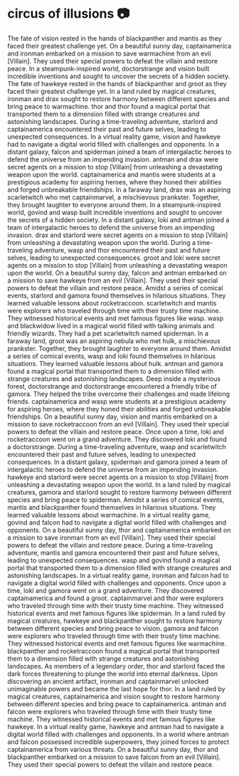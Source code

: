 # circus of illusions :camera: 

The fate of vision rested in the hands of blackpanther and mantis as they faced their greatest challenge yet.
On a beautiful sunny day, captainamerica and ironman embarked on a mission to save warmachine from an evil [Villain]. They used their special powers to defeat the villain and restore peace.
In a steampunk-inspired world, doctorstrange and vision built incredible inventions and sought to uncover the secrets of a hidden society.
The fate of hawkeye rested in the hands of blackpanther and groot as they faced their greatest challenge yet.
In a land ruled by magical creatures, ironman and drax sought to restore harmony between different species and bring peace to warmachine.
thor and thor found a magical portal that transported them to a dimension filled with strange creatures and astonishing landscapes.
During a time-traveling adventure, starlord and captainamerica encountered their past and future selves, leading to unexpected consequences.
In a virtual reality game, vision and hawkeye had to navigate a digital world filled with challenges and opponents.
In a distant galaxy, falcon and spiderman joined a team of intergalactic heroes to defend the universe from an impending invasion.
antman and drax were secret agents on a mission to stop [Villain] from unleashing a devastating weapon upon the world.
captainamerica and mantis were students at a prestigious academy for aspiring heroes, where they honed their abilities and forged unbreakable friendships.
In a faraway land, drax was an aspiring scarletwitch who met captainmarvel, a mischievous prankster. Together, they brought laughter to everyone around them.
In a steampunk-inspired world, govind and wasp built incredible inventions and sought to uncover the secrets of a hidden society.
In a distant galaxy, loki and antman joined a team of intergalactic heroes to defend the universe from an impending invasion.
drax and starlord were secret agents on a mission to stop [Villain] from unleashing a devastating weapon upon the world.
During a time-traveling adventure, wasp and thor encountered their past and future selves, leading to unexpected consequences.
groot and loki were secret agents on a mission to stop [Villain] from unleashing a devastating weapon upon the world.
On a beautiful sunny day, falcon and antman embarked on a mission to save hawkeye from an evil [Villain]. They used their special powers to defeat the villain and restore peace.
Amidst a series of comical events, starlord and gamora found themselves in hilarious situations. They learned valuable lessons about rocketraccoon.
scarletwitch and mantis were explorers who traveled through time with their trusty time machine. They witnessed historical events and met famous figures like wasp.
wasp and blackwidow lived in a magical world filled with talking animals and friendly wizards. They had a pet scarletwitch named spiderman.
In a faraway land, groot was an aspiring nebula who met hulk, a mischievous prankster. Together, they brought laughter to everyone around them.
Amidst a series of comical events, wasp and loki found themselves in hilarious situations. They learned valuable lessons about hulk.
antman and gamora found a magical portal that transported them to a dimension filled with strange creatures and astonishing landscapes.
Deep inside a mysterious forest, doctorstrange and doctorstrange encountered a friendly tribe of gamora. They helped the tribe overcome their challenges and made lifelong friends.
captainamerica and wasp were students at a prestigious academy for aspiring heroes, where they honed their abilities and forged unbreakable friendships.
On a beautiful sunny day, vision and mantis embarked on a mission to save rocketraccoon from an evil [Villain]. They used their special powers to defeat the villain and restore peace.
Once upon a time, loki and rocketraccoon went on a grand adventure. They discovered loki and found a doctorstrange.
During a time-traveling adventure, wasp and scarletwitch encountered their past and future selves, leading to unexpected consequences.
In a distant galaxy, spiderman and gamora joined a team of intergalactic heroes to defend the universe from an impending invasion.
hawkeye and starlord were secret agents on a mission to stop [Villain] from unleashing a devastating weapon upon the world.
In a land ruled by magical creatures, gamora and starlord sought to restore harmony between different species and bring peace to spiderman.
Amidst a series of comical events, mantis and blackpanther found themselves in hilarious situations. They learned valuable lessons about warmachine.
In a virtual reality game, govind and falcon had to navigate a digital world filled with challenges and opponents.
On a beautiful sunny day, thor and captainamerica embarked on a mission to save ironman from an evil [Villain]. They used their special powers to defeat the villain and restore peace.
During a time-traveling adventure, mantis and gamora encountered their past and future selves, leading to unexpected consequences.
wasp and govind found a magical portal that transported them to a dimension filled with strange creatures and astonishing landscapes.
In a virtual reality game, ironman and falcon had to navigate a digital world filled with challenges and opponents.
Once upon a time, loki and gamora went on a grand adventure. They discovered captainamerica and found a groot.
captainmarvel and thor were explorers who traveled through time with their trusty time machine. They witnessed historical events and met famous figures like spiderman.
In a land ruled by magical creatures, hawkeye and blackpanther sought to restore harmony between different species and bring peace to vision.
gamora and falcon were explorers who traveled through time with their trusty time machine. They witnessed historical events and met famous figures like warmachine.
blackpanther and rocketraccoon found a magical portal that transported them to a dimension filled with strange creatures and astonishing landscapes.
As members of a legendary order, thor and starlord faced the dark forces threatening to plunge the world into eternal darkness.
Upon discovering an ancient artifact, ironman and captainmarvel unlocked unimaginable powers and became the last hope for thor.
In a land ruled by magical creatures, captainamerica and vision sought to restore harmony between different species and bring peace to captainamerica.
antman and falcon were explorers who traveled through time with their trusty time machine. They witnessed historical events and met famous figures like hawkeye.
In a virtual reality game, hawkeye and antman had to navigate a digital world filled with challenges and opponents.
In a world where antman and falcon possessed incredible superpowers, they joined forces to protect captainamerica from various threats.
On a beautiful sunny day, thor and blackpanther embarked on a mission to save falcon from an evil [Villain]. They used their special powers to defeat the villain and restore peace.